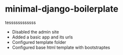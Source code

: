 # minimal-django-boilerplate


tessssssssssss
- Disabled the admin site
- Added a basic app and its urls
- Configured template folder
- Configured base html template with bootstrapt e s 
 
 